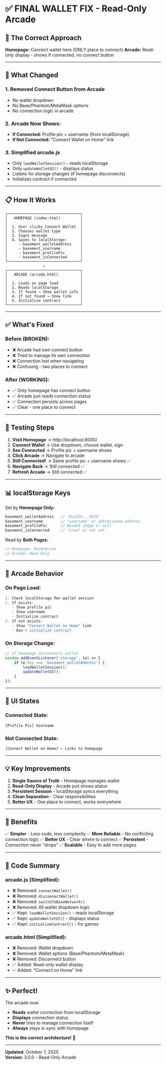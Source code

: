 # ✅ FINAL WALLET FIX - Read-Only Arcade

## 🎯 **The Correct Approach**

**Homepage:** Connect wallet here (ONLY place to connect)
**Arcade:** Read-only display - shows if connected, no connect button

---

## 🔧 **What Changed**

### 1. **Removed Connect Button from Arcade**
- No wallet dropdown
- No Base/Phantom/MetaMask options
- No connection logic in arcade

### 2. **Arcade Now Shows:**
- **If Connected:** Profile pic + username (from localStorage)
- **If Not Connected:** "Connect Wallet on Home" link

### 3. **Simplified arcade.js**
- Only `loadWalletSession()` - reads localStorage
- Only `updateWalletUI()` - displays status
- Listens for storage changes (if homepage disconnects)
- Initializes contract if connected

---

## 📋 **How It Works**

```
┌─────────────────────────────────┐
│   HOMEPAGE (index.html)         │
│                                 │
│  1. User clicks Connect Wallet  │
│  2. Chooses wallet type         │
│  3. Signs message               │
│  4. Saves to localStorage:      │
│     - basement_walletAddress    │
│     - basement_username         │
│     - basement_profilePic       │
│     - basement_isConnected      │
└─────────────────────────────────┘
                 ↓
┌─────────────────────────────────┐
│   ARCADE (arcade.html)          │
│                                 │
│  1. Loads on page load          │
│  2. Reads localStorage          │
│  3. If found → Show wallet info │
│  4. If not found → Show link    │
│  5. Initialize contract         │
└─────────────────────────────────┘
```

---

## ✅ **What's Fixed**

### **Before (BROKEN):**
- ❌ Arcade had own connect button
- ❌ Tried to manage its own connection
- ❌ Connection lost when navigating
- ❌ Confusing - two places to connect

### **After (WORKING):**
- ✅ Only homepage has connect button
- ✅ Arcade just reads connection status
- ✅ Connection persists across pages
- ✅ Clear - one place to connect

---

## 🧪 **Testing Steps**

1. **Visit Homepage** → http://localhost:8000/
2. **Connect Wallet** → Use dropdown, choose wallet, sign
3. **See Connected** → Profile pic + username shows
4. **Click Arcade** → Navigate to arcade
5. **Still Connected!** → Same profile pic + username shows ✅
6. **Navigate Back** → Still connected ✅
7. **Refresh Arcade** → Still connected ✅

---

## 📊 **localStorage Keys**

Set by **Homepage Only:**
```javascript
basement_walletAddress   // "0x1234...5678"
basement_username        // "username" or abbreviated address
basement_profilePic      // Base64 image or null
basement_isConnected     // "true" or not set
```

Read by **Both Pages:**
```javascript
// Homepage: Read/Write
// Arcade: Read Only
```

---

## 🔐 **Arcade Behavior**

### **On Page Load:**
```javascript
1. Check localStorage for wallet session
2. If exists:
   - Show profile pic
   - Show username
   - Initialize contract
3. If not exists:
   - Show "Connect Wallet on Home" link
   - Don't initialize contract
```

### **On Storage Change:**
```javascript
// If homepage disconnects wallet
window.addEventListener('storage', (e) => {
    if (e.key === 'basement_walletAddress') {
        loadWalletSession();
        updateWalletUI();
    }
});
```

---

## 🎨 **UI States**

### **Connected State:**
```html
[Profile Pic] Username
```

### **Not Connected State:**
```html
[Connect Wallet on Home] ← Links to homepage
```

---

## 💡 **Key Improvements**

1. **Single Source of Truth** - Homepage manages wallet
2. **Read-Only Display** - Arcade just shows status
3. **Persistent Session** - localStorage syncs everything
4. **Clean Separation** - Clear responsibilities
5. **Better UX** - One place to connect, works everywhere

---

## 🚀 **Benefits**

✅ **Simpler** - Less code, less complexity
✅ **More Reliable** - No conflicting connection logic
✅ **Better UX** - Clear where to connect
✅ **Persistent** - Connection never "drops"
✅ **Scalable** - Easy to add more pages

---

## 📝 **Code Summary**

### **arcade.js (Simplified):**
- ❌ Removed: `connectWallet()`
- ❌ Removed: `disconnectWallet()`
- ❌ Removed: `switchToBaseNetwork()`
- ❌ Removed: All wallet dropdown logic
- ✅ Kept: `loadWalletSession()` - reads localStorage
- ✅ Kept: `updateWalletUI()` - displays status
- ✅ Kept: `initializeContract()` - for games

### **arcade.html (Simplified):**
- ❌ Removed: Wallet dropdown
- ❌ Removed: Wallet options (Base/Phantom/MetaMask)
- ❌ Removed: Disconnect button
- ✅ Added: Read-only wallet display
- ✅ Added: "Connect on Home" link

---

## ✨ **Perfect!**

The arcade now:
- **Reads** wallet connection from localStorage
- **Displays** connection status
- **Never** tries to manage connection itself
- **Always** stays in sync with homepage

**This is the correct architecture!** 🎉

---

**Updated:** October 7, 2025  
**Version:** 3.0.0 - Read-Only Arcade

